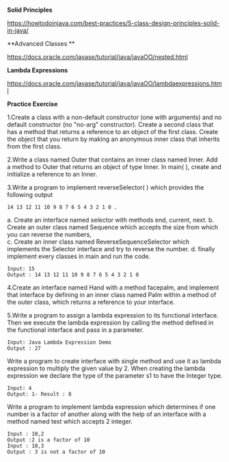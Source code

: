 **Solid Principles**

https://howtodoinjava.com/best-practices/5-class-design-principles-solid-in-java/


**Advanced Classes **

https://docs.oracle.com/javase/tutorial/java/javaOO/nested.html


**Lambda Expressions**

https://docs.oracle.com/javase/tutorial/java/javaOO/lambdaexpressions.html


**Practice Exercise**

1.Create a class with a non-default constructor (one with arguments) and no default constructor (no "no-arg" constructor). 
Create a second class that has a method that returns a reference to an object of the first class.
Create the object that you return by making an anonymous inner class that inherits from the first class.

2.Write a class named Outer that contains an inner class named Inner. Add a method to Outer that returns an object of type Inner. In main( ), create and initialize a reference to an Inner.

3.Write a program to implement reverseSelector( ) which provides the following output 

    14 13 12 11 10 9 8 7 6 5 4 3 2 1 0 .

a. Create an interface named selector with methods end, current, next.
b. Create an outer class named Sequence which accepts the size from which you can reverse the numbers,    
c. Create an inner class named ReverseSequenceSelector which implements the Selector interface and try to reverse the number.
d. finally implement every classes in main and run the code.

    Input: 15
    Output : 14 13 12 11 10 9 8 7 6 5 4 3 2 1 0

4.Create an interface named Hand with a method facepalm, and implement that interface by defining in an inner class named Palm within a method of the outer class, which returns a reference to your interface.

5.Write a program to assign a lambda expression to its functional interface. Then we execute the lambda expression by calling the method defined in the functional interface and pass in a parameter.

    Input: Java Lambda Expression Demo    
    Output : 27
    
Write a program to create interface with single method and use it as lambda expression to multiply the given value by 2. When creating the lambda expression we declare the type of the parameter s1 to have the Integer type.

    Input: 4
    Output: 1- Result : 8
Write a program to implement lambda expression which determines if one number is a factor of another along with the help of an interface with a method named test which accepts 2 integer.

    Input : 10,2
    Output :2 is a factor of 10
    Input : 10,3
    Output : 3 is not a factor of 10


